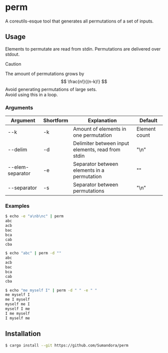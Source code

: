 # perm

A coreutils-esque tool that generates all permutations of a set of inputs.

## Usage

Elements to permutate are read from stdin.
Permutations are delivered over stdout.  

> [!CAUTION]  
> The amount of permutations grows by $$ \frac{n!}{(n-k)!} $$
> Avoid generating permutations of large sets.  
> Avoid using this in a loop.

### Arguments

| Argument         | Shortform | Explanation                                       | Default       |
|------------------|-----------|---------------------------------------------------|---------------|
| --k              | -k        | Amount of elements in one permutation             | Element count |
| --delim          | -d        | Delimiter between input elements, read from stdin | "\n"          |
| --elem-separator | -e        | Separator between elements in a permutation       | ""            |
| --separator      | -s        | Separator between permutations                    | "\n"          |

### Examples
```bash
$ echo -e "a\nb\nc" | perm
abc
acb
bac
bca
cab
cba
```

```bash
$ echo "abc" | perm -d ""
abc
acb
bac
bca
cab
cba
```

```bash
$ echo "me myself I" | perm -d " " -e " "
me myself I
me I myself
myself me I
myself I me
I me myself
I myself me
```

## Installation

```bash
$ cargo install --git https://github.com/Sumandora/perm
```